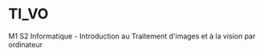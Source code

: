 TI_VO
=====

M1 S2 Informatique - Introduction au Traitement d'images et à la vision par ordinateur
